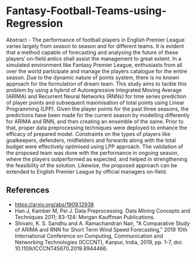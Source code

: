 # Fantasy-Football-Teams-using-Regression

Abstract - ​The performance of football players in English Premier League varies largely from season to season and for different teams. It is
evident that a method capable of forecasting and analysing the future of these players’ on-field antics shall assist the management to great
extent. In a simulated environment like Fantasy Premier League, enthusiasts from all over the world participate and manage the players
catalogue for the entire season. Due to the dynamic nature of points system, there is no known approach for the formulation of dream team.
This study aims to tackle this problem by using a hybrid of Autoregressive Integrated Moving Average (ARIMA) and Recurrent Neural
Networks (RNNs) for time series prediction of player points and subsequent maximisation of total points using Linear Programming (LPP).
Given the player points for the past three seasons, the predictions have been made for the current season by modelling differently for ARIMA
and RNN, and then creating an ensemble of the same. Prior to that, proper data preprocessing techniques were deployed to enhance the efficacy
of prepared model. Constraints on the types of players like goalkeepers, defenders, midfielders and forwards along with the total budget were
effectively optimised using LPP approach. The validation of the proposed team was done with the performance in ongoing season, where the
players outperformed as expected, and helped in strengthening the feasibility of the solution. Likewise, the proposed approach can be extended
to English Premier League by official managers on-field. 

## References


* https://arxiv.org/abs/1909.12938
* Han J, Kamber M, Pei J. Data Preprocessing. Data Mining Concepts and Techniques 2011; 83-124: Morgan Kauffman Publications.
* Shivani, K. S. Sandhu and A. Ramachandran Nair, "A Comparative Study of ARIMA and RNN for Short Term Wind Speed Forecasting," 2019 10th International Conference on Computing, Communication and Networking Technologies (ICCCNT), Kanpur, India, 2019, pp. 1-7, doi: 10.1109/ICCCNT45670.2019.8944466.
